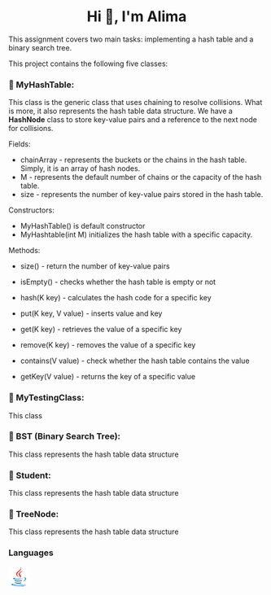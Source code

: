 
<h1 align="center">Hi 👋, I'm Alima</h1>


This assignment covers two main tasks: implementing a hash table and a binary search tree.



This project contains the following five classes:
<h3 align ="left"> 🚀 MyHashTable: </h3> 

This class is the generic class that uses chaining to resolve collisions. What is more, it also represents the hash table data structure. We have a **HashNode** class to store key-value pairs and a reference to the next node for collisions.


Fields: 
- chainArray - represents the buckets or the chains in the hash table. Simply, it is an array of hash nodes.
- M - represents the default number of chains or the capacity of the hash table.
- size - represents the number of key-value pairs stored in the hash table.

Constructors:
- MyHashTable() is default constructor
- MyHashtable(int M) initializes the hash table with a specific capacity.

Methods:

- size() - return the number of key-value pairs
- isEmpty() - checks whether the hash table is empty or not

  
- hash(K key) - calculates the hash code for a specific key
- put(K key, V value) - inserts value and key
- get(K key) - retrieves the value of a specific key
- remove(K key) - removes the value of a specific key
- contains(V value) - check whether the hash table contains the value
- getKey(V value) - returns the key of a specific value


<h3 align= "left"> 🚀 MyTestingClass: </h3> This class
<h3 align ="left"> 🚀 BST (Binary Search Tree): </h3> This class represents the hash table data structure 
<h3 align ="left"> 🚀 Student: </h3>  This class represents the hash table data structure
<h3 align ="left"> 🚀 TreeNode: </h3>  This class represents the hash table data structure 
<p align="left">
</p>

<h3 align="left">Languages</h3>
<p align="left"> <a href="https://www.java.com" target="_blank" rel="noreferrer"> <img src="https://raw.githubusercontent.com/devicons/devicon/master/icons/java/java-original.svg" alt="java" width="40" height="40"/> </a> </p>
